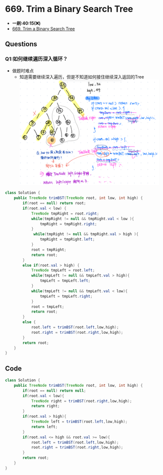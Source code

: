 # 669. Trim a Binary Search Tree
* **一刷:40:15(❌)**
* [669. Trim a Binary Search Tree](https://leetcode.com/problems/trim-a-binary-search-tree/description/)
## Questions
### Q1:如何继续遍历深入循环？
* 做题时难点
  * 知道需要继续深入遍历，但是不知道如何接住继续深入返回的Tree
![image](./img/Day23_1.jpg)
```java 
class Solution {
    public TreeNode trimBST(TreeNode root, int low, int high) {
        if(root == null) return root;
        if(root.val < low) {
            TreeNode tmpRight = root.right;
            while(tmpRight != null && tmpRight.val < low ){
                tmpRight = tmpRight.right;
            }
             while(tmpRight != null && tmpRight.val > high ){
                tmpRight = tmpRight.left;
            }
            root = tmpRight;
            return root;
        }
        else if(root.val > high) {
            TreeNode tmpLeft = root.left;
            while(tmpLeft != null && tmpLeft.val > high){
                tmpLeft = tmpLeft.left;
            }
            while(tmpLeft != null && tmpLeft.val < low){
                tmpLeft = tmpLeft.right;
            }
            root = tmpLeft;
            return root;
        }
        else {
            root.left = trimBST(root.left,low,high);
            root.right = trimBST(root.right,low,high);
        }
        return root;
    }
}
```

## Code

```java
class Solution {
    public TreeNode trimBST(TreeNode root, int low, int high) {
        if(root == null) return null;
        if(root.val < low){
            TreeNode right = trimBST(root.right,low,high);
            return right;         
        }
        if(root.val > high){
            TreeNode left = trimBST(root.left,low,high);
            return left;         
        }
        if(root.val <= high && root.val >= low){
            root.left = trimBST(root.left,low,high);
            root.right = trimBST(root.right,low,high);
        }
        return root;
    }
}
```